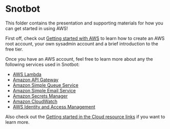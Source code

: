 # Snotbot

This folder contains the presentation and supporting materials for how you can get started in using AWS!

First off, check out [Getting started with AWS](./Getting%20started%20with%20AWS.md) to learn how to create an AWS root account, your own sysadmin account and a brief introduction to the free tier.

Once you have an AWS account, feel free to learn more about any the following services used in Snotbot:

- [AWS Lambda](./AWS%20Lambda.md)
- [Amazon API Gateway](./Amazon%20API%20Gateway.md)
- [Amazon Simple Queue Service](./Amazon%20Simple%20Queue%20Service.md)
- [Amazon Simple Email Service](./Amazon%20Simple%20Email%20Service.md)
- [Amazon Secrets Manager](./Amazon%20Secrets%20Manager.md)
- [Amazon CloudWatch](./Amazon%20CloudWatch.md)
- [AWS Identity and Access Management](./AWS%20Identity%20and%20Access%20Management.md)

Also check out the [Getting started in the Cloud resource links](./Getting%20started%20with%20AWS.md) if you want to learn more.
